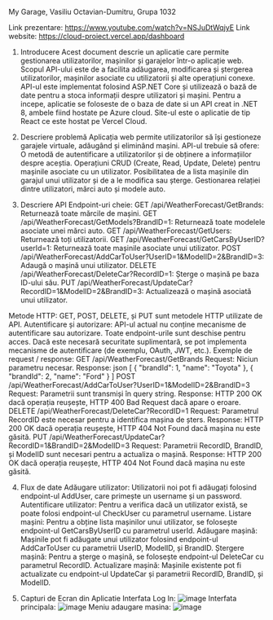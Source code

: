 My Garage, Vasiliu Octavian-Dumitru, Grupa 1032


Link prezentare: https://www.youtube.com/watch?v=NSJuDtWqjyE 
Link website: https://cloud-proiect.vercel.app/dashboard

1. Introducere
Acest document descrie un aplicatie care permite gestionarea utilizatorilor, mașinilor și garajelor într-o aplicație web. Scopul API-ului este de a facilita adăugarea, modificarea și ștergerea utilizatorilor, mașinilor asociate cu utilizatorii și alte operațiuni conexe. API-ul este implementat folosind ASP.NET Core și utilizează o bază de date pentru a stoca informații despre utilizatori și mașini.
Pentru a incepe, aplicatie se foloseste de o baza de date si un API creat in .NET 8, ambele fiind hostate pe Azure cloud. Site-ul este o aplicatie de tip React ce este hostat pe Vercel Cloud.

3. Descriere problemă
Aplicația web permite utilizatorilor să își gestioneze garajele virtuale, adăugând și eliminând mașini. API-ul trebuie să ofere:
O metodă de autentificare a utilizatorilor și de obținere a informațiilor despre aceștia.
Operațiuni CRUD (Create, Read, Update, Delete) pentru mașinile asociate cu un utilizator.
Posibilitatea de a lista mașinile din garajul unui utilizator și de a le modifica sau șterge.
Gestionarea relației dintre utilizatori, mărci auto și modele auto.

4. Descriere API
Endpoint-uri cheie:
GET /api/WeatherForecast/GetBrands: Returnează toate mărcile de mașini.
GET /api/WeatherForecast/GetModels?BrandID=1: Returnează toate modelele asociate unei mărci auto.
GET /api/WeatherForecast/GetUsers: Returnează toți utilizatorii.
GET /api/WeatherForecast/GetCarsByUserID?userId=1: Returnează toate mașinile asociate unui utilizator.
POST /api/WeatherForecast/AddCarToUser?UserID=1&ModelID=2&BrandID=3: Adaugă o mașină unui utilizator.
DELETE /api/WeatherForecast/DeleteCar?RecordID=1: Șterge o mașină pe baza ID-ului său.
PUT /api/WeatherForecast/UpdateCar?RecordID=1&ModelID=2&BrandID=3: Actualizează o mașină asociată unui utilizator.


Metode HTTP:
GET, POST, DELETE, și PUT sunt metodele HTTP utilizate de API.
Autentificare și autorizare:
API-ul actual nu conține mecanisme de autentificare sau autorizare. Toate endpoint-urile sunt deschise pentru acces. Dacă este necesară securitate suplimentară, se pot implementa mecanisme de autentificare (de exemplu, OAuth, JWT, etc.).
Exemple de request / response:
GET /api/WeatherForecast/GetBrands
Request: Niciun parametru necesar.
Response:
json
[
  { "brandId": 1, "name": "Toyota" },
  { "brandId": 2, "name": "Ford" }
]
POST /api/WeatherForecast/AddCarToUser?UserID=1&ModelID=2&BrandID=3
Request: Parametrii sunt transmiși în query string.
Response: HTTP 200 OK dacă operația reușește, HTTP 400 Bad Request dacă apare o eroare.
DELETE /api/WeatherForecast/DeleteCar?RecordID=1
Request: Parametrul RecordID este necesar pentru a identifica mașina de șters.
Response: HTTP 200 OK dacă operația reușește, HTTP 404 Not Found dacă mașina nu este găsită.
PUT /api/WeatherForecast/UpdateCar?RecordID=1&BrandID=2&ModelID=3
Request: Parametrii RecordID, BrandID, și ModelID sunt necesari pentru a actualiza o mașină.
Response: HTTP 200 OK dacă operația reușește, HTTP 404 Not Found dacă mașina nu este găsită.


4. Flux de date
Adăugare utilizator: Utilizatorii noi pot fi adăugați folosind endpoint-ul AddUser, care primește un username și un password.
Autentificare utilizator: Pentru a verifica dacă un utilizator există, se poate folosi endpoint-ul CheckUser cu parametrul username.
Listare mașini: Pentru a obține lista mașinilor unui utilizator, se folosește endpoint-ul GetCarsByUserID cu parametrul userId.
Adăugare mașină: Mașinile pot fi adăugate unui utilizator folosind endpoint-ul AddCarToUser cu parametrii UserID, ModelID, și BrandID.
Ștergere mașină: Pentru a șterge o mașină, se folosește endpoint-ul DeleteCar cu parametrul RecordID.
Actualizare mașină: Mașinile existente pot fi actualizate cu endpoint-ul UpdateCar și parametrii RecordID, BrandID, și ModelID.

5. Capturi de Ecran din Aplicatie
Interfata Log In:
![image](https://github.com/OctavianDumitru/cloudProiect/assets/48137850/35c340f9-3e24-4885-940e-f06c09ead6e9)
Interfata principala:
![image](https://github.com/OctavianDumitru/cloudProiect/assets/48137850/d960ba1d-ad6e-4bc3-9032-99c42016ab2d)
Meniu adaugare masina:
![image](https://github.com/OctavianDumitru/cloudProiect/assets/48137850/7577fae2-d510-4bde-83b0-a1d56523e994)

 
